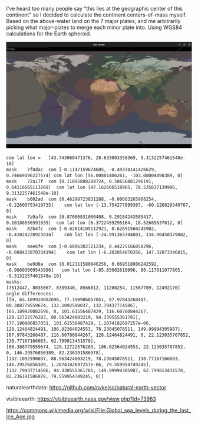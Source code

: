 I've heard too many people say "this lies at the geographic center of this continent" so I decided to calculate the continent centers-of-mass myself.
Based on the above-water land on the 7 major plates, and me arbitrarily picking what major-plates to merge each minor plate into.
Using WGS84 calculations for the Earth spheroid.

![](screenshot.png)

```
com lat lon =	[43.743060471376, 28.633003358369, 9.3132257461548e-10]
mask	7f8dac	com	[-0.1147159674605, -0.49374141426629, 0.74669396227574]	com lat lon	[56.00801406261, -103.08004490389, 0]
mask	72a17f	com	[0.11895888288724, 0.58656881296191, 0.64116665113268]	com lat lon	[47.162666518965, 78.535637139996, 9.3132257461548e-10]
mask	b082ad	com	[0.46298723831288, -0.80603265968254, -0.22600753410735]	com lat lon	[-13.754277899387, -60.126829340767, 0]
mask	7a9afb	com	[0.87086831060408, 0.29184243585417, 0.10188556591835]	com lat lon	[6.3722459295164, 18.52685637012, 0]
mask	82b4fc	com	[-0.62614105112921, 0.62691560245902, -0.41024220923934]	com lat lon	[-24.991365744801, 134.96458379082, 0]
mask	aae6fe	com	[-0.6896382721234, 0.44225166858296, -0.088433870334194]	com lat lon	[-6.202054070356, 147.32873346015, 0]
mask	be9d8a	com	[0.012111580846256, 0.069518086242592, -0.96603009543996]	com lat lon	[-85.85002610996, 80.117011077865, -9.3132257461548e-10]
masks:
[7512447, 8035067, 8359340, 8566012, 11200254, 11567789, 12492170]
angle differences:
[[0, 65.189920082696, 77.190906857051, 87.97843268407, 80.388779559674, 132.1092590037, 132.79437714586],
[65.189920082696, 0, 101.61556487429, 116.60780844267, 129.12722576283, 80.563424803219, 94.330555361781],
[77.190906857051, 101.61556487429, 1.2074182697257e-06, 128.12464824491, 106.02364024553, 78.23045078511, 149.99994305987],
[87.97843268407, 116.60780844267, 128.12464824491, 0, 22.123035707852, 138.77167166083, 62.799813431578],
[80.388779559674, 129.12722576283, 106.02364024553, 22.123035707852, 0, 146.29576856389, 82.236191586978],
[132.1092590037, 80.563424803219, 78.23045078511, 138.77167166083, 146.29576856389, 1.2074182697257e-06, 79.559954749245],
[132.79437714586, 94.330555361781, 149.99994305987, 62.799813431578, 82.236191586978, 79.559954749245, 0]]
```

naturalearthdata: https://github.com/nvkelso/natural-earth-vector

visibleearth: https://visibleearth.nasa.gov/view.php?id=73963

https://commons.wikimedia.org/wiki/File:Global_sea_levels_during_the_last_Ice_Age.jpg
